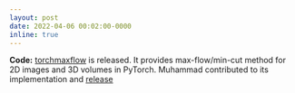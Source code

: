 ```yaml
---
layout: post
date: 2022-04-06 00:02:00-0000
inline: true
---
```


<b style="font-weight: bold;">Code:</b> <a href="https://github.com/masadcv/torchmaxflow" target="_blank">torchmaxflow</a> is released. It provides max-flow/min-cut method for 2D images and 3D volumes in PyTorch. Muhammad contributed to its implementation and <a href="https://pypi.org/project/torchmaxflow" target="_blank">release</a>
